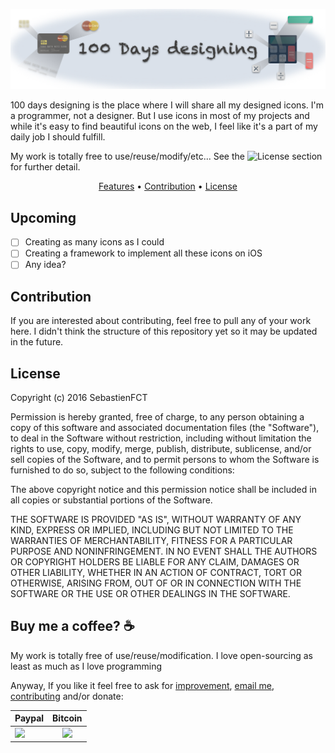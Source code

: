 <p align="center">
  <img src="Asset/logo@2x.png">
</p>

100 days designing is the place where I will share all my designed icons. I'm a programmer, not a designer. But I use icons in most of my projects and while it's easy to find beautiful icons on the web, I feel like it's a part of my daily job I should fulfill.

My work is totally free to use/reuse/modify/etc... See the ![License section](#license) for further detail.

<p align="center">
    <a href="#features">Features</a> • <a href="#contribution">Contribution</a> • <a href="#license">License</a>
</p>

## Upcoming

- [ ] Creating as many icons as I could
- [ ] Creating a framework to implement all these icons on iOS
- [ ] Any idea?

## Contribution

If you are interested about contributing, feel free to pull any of your work here. I didn't think the structure of this repository yet so it may be updated in the future.

## License

Copyright (c) 2016 SebastienFCT

Permission is hereby granted, free of charge, to any person obtaining a copy
of this software and associated documentation files (the "Software"), to deal
in the Software without restriction, including without limitation the rights
to use, copy, modify, merge, publish, distribute, sublicense, and/or sell
copies of the Software, and to permit persons to whom the Software is
furnished to do so, subject to the following conditions:

The above copyright notice and this permission notice shall be included in all
copies or substantial portions of the Software.

THE SOFTWARE IS PROVIDED "AS IS", WITHOUT WARRANTY OF ANY KIND, EXPRESS OR
IMPLIED, INCLUDING BUT NOT LIMITED TO THE WARRANTIES OF MERCHANTABILITY,
FITNESS FOR A PARTICULAR PURPOSE AND NONINFRINGEMENT. IN NO EVENT SHALL THE
AUTHORS OR COPYRIGHT HOLDERS BE LIABLE FOR ANY CLAIM, DAMAGES OR OTHER
LIABILITY, WHETHER IN AN ACTION OF CONTRACT, TORT OR OTHERWISE, ARISING FROM,
OUT OF OR IN CONNECTION WITH THE SOFTWARE OR THE USE OR OTHER DEALINGS IN THE
SOFTWARE.

## Buy me a coffee? :coffee:

My work is totally free of use/reuse/modification. I love open-sourcing as least as much as I love programming

Anyway, If you like it feel free to ask for [improvement](https://github.com/SebastienFCT/FCTBubbleChat/issues), [email me](mailto:sebastienfct@gmail.com), [contributing](#contribution) and/or donate:

| Paypal | Bitcoin |
| ------ | ------- |
| [![](https://www.paypalobjects.com/en_US/i/btn/btn_donateCC_LG.gif)](https://www.paypal.me/sebastienfct) |  <center> [![](https://bitcoin.org/img/icons/logotop.svg)](https://sebastienfct.bitcoinwallet.com/) </center> |
